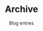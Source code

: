---
layout: archive
title: Archive
subtitle: Blog entries
permalink: /help/archive
include_collection: posts
excerpt: News archive
show_breadcrumb  : true
breadcrumb_list :
  - label: Home
    url: /
  - label: Blog
    url: /blog/
---